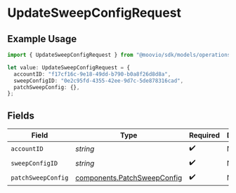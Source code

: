 # UpdateSweepConfigRequest

## Example Usage

```typescript
import { UpdateSweepConfigRequest } from "@moovio/sdk/models/operations";

let value: UpdateSweepConfigRequest = {
  accountID: "f17cf16c-9e18-49dd-b790-b0a8f26d8d8a",
  sweepConfigID: "0e2c95fd-4355-42ee-9d7c-5de878316cad",
  patchSweepConfig: {},
};
```

## Fields

| Field                                                                      | Type                                                                       | Required                                                                   | Description                                                                |
| -------------------------------------------------------------------------- | -------------------------------------------------------------------------- | -------------------------------------------------------------------------- | -------------------------------------------------------------------------- |
| `accountID`                                                                | *string*                                                                   | :heavy_check_mark:                                                         | N/A                                                                        |
| `sweepConfigID`                                                            | *string*                                                                   | :heavy_check_mark:                                                         | N/A                                                                        |
| `patchSweepConfig`                                                         | [components.PatchSweepConfig](../../models/components/patchsweepconfig.md) | :heavy_check_mark:                                                         | N/A                                                                        |